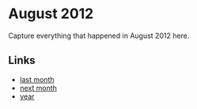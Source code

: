 # August 2012

Capture everything that happened in August 2012 here.

## Links
- [last month](calendar/months/2012-07.md)
- [next month](calendar/months/2012-09.md)
- [year](calendar/years/2012.md)